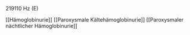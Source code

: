 219110 Hz (E)

[[Hämoglobinurie]]
[[Paroxysmale Kältehämoglobinurie]]
[[Paroxysmaler nächtlicher Hämoglobinurie]]